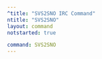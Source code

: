 ```yaml
---
^title: "SVS2SNO IRC Command"
ntitle: "SVS2SNO"
layout: command
notstarted: true

command: SVS2SNO
---
```

